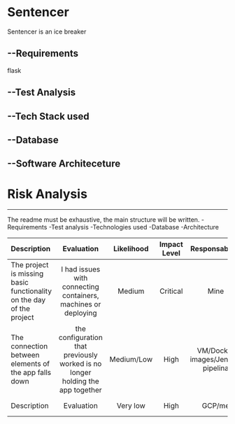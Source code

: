 # Sentencer
Sentencer is an ice breaker

## --Requirements
flask



## --Test Analysis


## --Tech Stack used


## --Database


## --Software Architeceture


# Risk Analysis
<hr>

The readme must be exhaustive, the main structure will be written.
-Requirements
-Test analysis
-Technologies used
-Database
-Architecture





| Description |Evaluation| Likelihood  | Impact Level | Responsability |  Response  |  Control Measures  
| :---        | :----:   |  :----:     |  :----:      |  :----:        |  :----:    |---:
| The project is missing basic functionality on the day of the project | I had issues with connecting containers, machines or deploying| Medium  | Critical | Mine |    |  Work on the basic foundation of the app early on and build on top 
| The connection between elements of the app falls down | the configuration that previously worked is no longer holding the app together | Medium/Low  | High | VM/Docker images/Jenkins pipelina |  Use a redundant Microservices aplication allocated for this purpose  |  Create a Redundant application as a back up
|Description|	Evaluation| Very low |	High | GCP/me	| Response |	Control Measures
